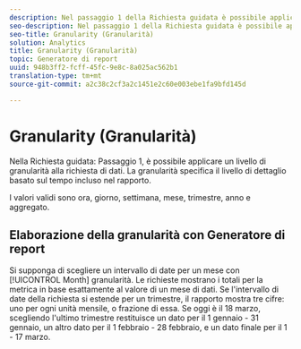 ```yaml
---
description: Nel passaggio 1 della Richiesta guidata è possibile applicare un livello di granularità alla richiesta di dati. La granularità specifica il livello di dettaglio basato sul tempo incluso nel rapporto.
seo-description: Nel passaggio 1 della Richiesta guidata è possibile applicare un livello di granularità alla richiesta di dati. La granularità specifica il livello di dettaglio basato sul tempo incluso nel rapporto.
seo-title: Granularity (Granularità)
solution: Analytics
title: Granularity (Granularità)
topic: Generatore di report
uuid: 948b3ff2-fcff-45fc-9e8c-8a025ac562b1
translation-type: tm+mt
source-git-commit: a2c38c2cf3a2c1451e2c60e003ebe1fa9bfd145d

---
```



# Granularity (Granularità)

Nella Richiesta guidata: Passaggio 1, è possibile applicare un livello di granularità alla richiesta di dati. La granularità specifica il livello di dettaglio basato sul tempo incluso nel rapporto.

I valori validi sono ora, giorno, settimana, mese, trimestre, anno e aggregato.

## Elaborazione della granularità con Generatore di report

Si supponga di scegliere un intervallo di date per un mese con [!UICONTROL Month] granularità. Le richieste mostrano i totali per la metrica in base esattamente al valore di un mese di dati. Se l'intervallo di date della richiesta si estende per un trimestre, il rapporto mostra tre cifre: uno per ogni unità mensile, o frazione di essa. Se oggi è il 18 marzo, scegliendo l'ultimo trimestre restituisce un dato per il 1 gennaio - 31 gennaio, un altro dato per il 1 febbraio - 28 febbraio, e un dato finale per il 1 - 17 marzo.
